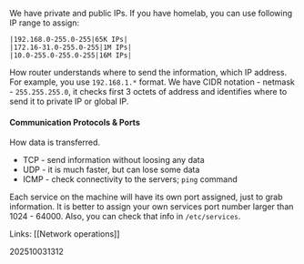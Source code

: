 We have private and public IPs. If you have homelab, you can use following IP range to assign:
```
|192.168.0-255.0-255|65K IPs|
|172.16-31.0-255.0-255|1M IPs|
|10.0-255.0-255.0-255|16M IPs|
```

How router understands where to send the information, which IP address. For example, you use `192.168.1.*` format. We have CIDR notation - netmask - `255.255.255.0`, it checks first 3 octets of address and identifies where to send it to private IP or global IP.

#### Communication Protocols & Ports
How data is transferred.
- TCP - send information without loosing any data
- UDP - it is much faster, but can lose some data
- ICMP - check connectivity to the servers; `ping` command

Each service on the machine will have its own port assigned, just to grab information. It is better to assign your own services port number larger than 1024 - 64000. Also, you can check that info in `/etc/services`.

Links: [[Network operations]] 

202510031312

